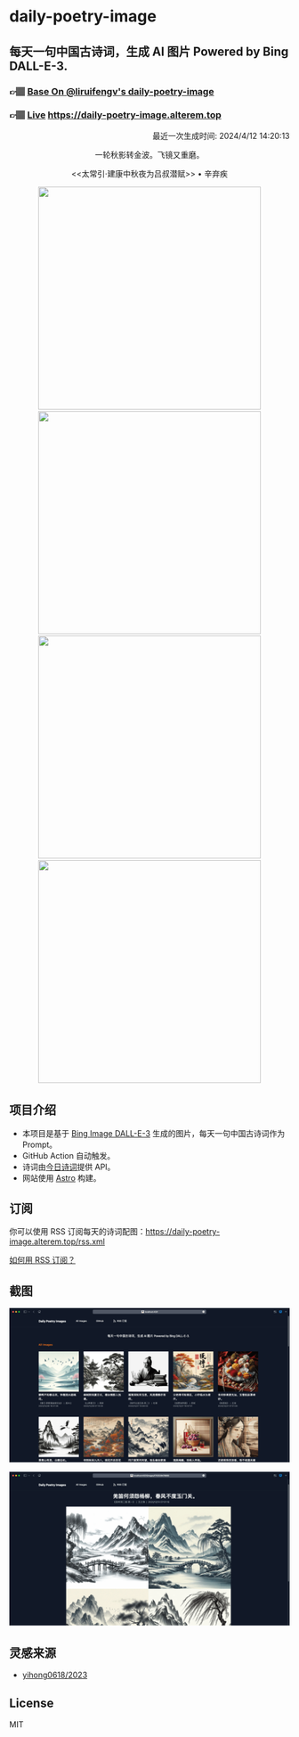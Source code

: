 
# daily-poetry-image

## 每天一句中国古诗词，生成 AI 图片 Powered by Bing DALL-E-3.

### 👉🏽 [Base On @liruifengv's daily-poetry-image](https://github.com/liruifengv/daily-poetry-image)

### 👉🏽 [Live](https://daily-poetry-image.alterem.top/) https://daily-poetry-image.alterem.top

<p align="right">
  最近一次生成时间: 2024/4/12 14:20:13
</p>
<p align="center">
一轮秋影转金波。飞镜又重磨。
</p>
<p align="center">
<<太常引·建康中秋夜为吕叔潜赋>> • 辛弃疾
</p>
<p align="center">
<img src="https://tse2.mm.bing.net/th/id/OIG2.JCxc_.8L0OoKP4CjfrhO" height="400" width="400" />
<img src="https://tse4.mm.bing.net/th/id/OIG2.za9Zn3Kol70sv3jNlPPf" height="400" width="400" />
<img src="https://tse2.mm.bing.net/th/id/OIG2.k8_AzXN8mA8CZMKWmEdi" height="400" width="400" />
<img src="https://tse3.mm.bing.net/th/id/OIG2.nkxFkstLRguKSa0PhsIs" height="400" width="400" />
</p>

## 项目介绍

-   本项目是基于 [Bing Image DALL-E-3](https://www.bing.com/images/create) 生成的图片，每天一句中国古诗词作为 Prompt。
-   GitHub Action 自动触发。
-   诗词由[今日诗词](https://www.jinrishici.com/)提供 API。
-   网站使用 [Astro](https://astro.build) 构建。

## 订阅

你可以使用 RSS 订阅每天的诗词配图：https://daily-poetry-image.alterem.top/rss.xml

[如何用 RSS 订阅？](https://zhuanlan.zhihu.com/p/55026716)

## 截图

![图片列表](./screenshots/Snipaste_2023-12-28_21-00-26.png)

![图片详情](./screenshots/Snipaste_2023-12-28_21-00-53.png)

## 灵感来源

-   [yihong0618/2023](https://github.com/yihong0618/2023)

## License

MIT
